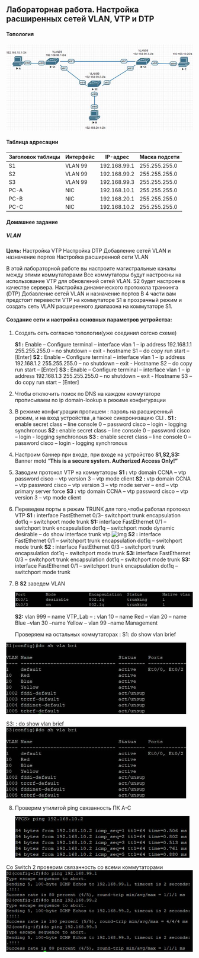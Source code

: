 ## Лабораторная работа. Настройка расширенных сетей VLAN, VTP и DTP

#### Топология

![img](img/1.jpg)

#### Таблица адресации

| Заголовок таблицы | Интерфейс | IP-адрес     | Маска подсети |
| ----------------- | --------- | ------------ | ------------- |
| S1                | VLAN 99   | 192.168.99.1 | 255.255.255.0 |
| S2                | VLAN 99   | 192.168.99.2 | 255.255.255.0 |
| S3                | VLAN 99   | 192.168.99.3 | 255.255.255.0 |
| PC-A              | NIC       | 192.168.10.1 | 255.255.255.0 |
| PC-B              | NIC       | 192.168.20.1 | 255.255.255.0 |
| PC-C              | NIC       | 192.168.10.2 | 255.255.255.0 |

 

#### **Домашнее задание**

##### VLAN

**Цель:** Настройка VTP Настройка DTP Добавление сетей VLAN и назначение портов Настройка расширенной сети VLAN 

В этой лабораторной работе вы настроите магистральные каналы между этими коммутаторами
 Все коммутаторы будут настроены на использование VTP для обновлений сетей VLAN. S2 будет настроен в качестве сервера. 
 Настройка динамического протокола транкинга (DTP)
 Добавление сетей VLAN и назначение портов
 В 4 части вам предстоит перевести VTP на коммутаторе S1 в прозрачный режим и создать сеть VLAN расширенного диапазона на коммутаторе S1.

#### Создание сети и настройка основных параметров устройства:

1.  Создать сеть согласно топологии(уже соединил согсно схеме)
    
     **S1 :** Enable – Configure terminal – interface vlan 1 – ip address 192.168.1.1 255.255.255.0 – no shutdown – exit - hostname S1 – do copy run start – [Enter] 
**S2 :** Enable – Configure terminal – interface vlan 1 – ip address 192.168.1.2 255.255.255.0 – no shutdown – exit -  Hostname S2 – do copy run start – [Enter]
    **S3 :** Enable – Configure terminal – interface vlan 1 – ip address 192.168.1.3 255.255.255.0 – no shutdown – exit - Hostname S3 – do copy run start – [Enter]
    
2.  Чтобы отключить поиск по DNS на каждом коммутаторе прописываем
    no ip domain-lookup в режиме конфигурации

3.  В режиме конфигурации пропишем : пароль на расширенный режим, и на вход устройства ,а также синхронизацию CLI . 
    **S1 :** enable secret class – line console 0 – password cisco – login - logging synchronous
     **S2 :** enable secret class – line console 0 – password cisco – login - logging synchronous 
     **S3 :** enable secret class – line console 0 – password cisco – login - logging synchronous

4.  Настроим баннер при входе, при входе на устройство 
    **S1,S2,S3:** Banner motd “**This is a secure system. Authorized Access Only!”**

5.  Заводим протокол VTP на коммутаторы
    **S1 :** vtp domain CCNA – vtp password cisco – vtp version 3 – vtp mode client 
    **S2 :** vtp domain CCNA – vtp password cisco – vtp version 3 – vtp mode server – end – vtp primary server force
    **S3 :** vtp domain CCNA – vtp password cisco – vtp version 3 – vtp mode client

6.  Переведем порты в режим TRUNK для того,чтобы работал протокол VTP
    **S1 :** interface  FastEthernet 0/3– switchport trunk encapsulation dot1q – switchport mode trunk
    **S1:** interface FastEthernet 0/1 – switchport trunk encapsulation dot1q – switchport mode dynamic desirable – do show interface trunk vtp
    ![img](C:\Users\Admin\Documents\GitHub\OTUS_Network\VLAN\img\2.jpg)
    **S2 :** interface FastEthernet 0/1 – switchport trunk encapsulation dot1q – switchport mode trunk
    **S2 :** interface FastEthernet 0/3 – switchport trunk encapsulation dot1q – switchport mode trunk
    **S3:** interface FastEthernet 0/3 – switchport trunk encapsulation dot1q – switchport mode trunk
    **S3:** interface FastEthernet 0/1 – switchport trunk encapsulation dot1q – switchport mode trunk

7.  В **S2** заведем VLAN


     ![img](img/2.jpg)


    **S2:** vlan 999 – name VTP_Lab – : vlan 10 – name Red – vlan 20 – name Blue –vlan 30 –name Yellow – vlan 99 –name Management  
    
    Проверяем на остальных коммутаторах :
    S1: do show vlan brief

   ![img](img/3.jpg) 

   S3: : do show vlan brief
    ![img](img/4.jpg)

8. Проверим утилитой  ping  связанность ПК A-C

   

   ![img](img/5.jpg)

   

 Со  Switch 2 проверим связанность со всеми коммутаторами
 ![img](img/6.jpg)





